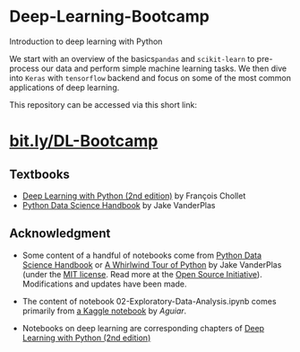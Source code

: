 # Deep-Learning-Bootcamp
Introduction to deep learning with Python

We start with an overview of the basics`pandas` and `scikit-learn` to pre-process our data and perform simple machine learning tasks. We then dive into `Keras` with `tensorflow` backend and focus on some of the most common applications of deep learning.

This repository can be accessed via this short link:


# [bit.ly/DL-Bootcamp](https://bit.ly/DL-Bootcamp)

## Textbooks
* [Deep Learning with Python (2nd edition)](https://www.manning.com/books/deep-learning-with-python-second-edition) by François Chollet
* [Python Data Science Handbook](http://shop.oreilly.com/product/0636920034919.do) by Jake VanderPlas

## Acknowledgment

* Some content of a handful of notebooks come from [Python Data Science Handbook](http://shop.oreilly.com/product/0636920034919.do) or [A Whirlwind Tour of Python](http://www.oreilly.com/programming/free/a-whirlwind-tour-of-python.csp) by Jake VanderPlas (under the [MIT license](LICENSE-CODE). Read more at the [Open Source Initiative](https://opensource.org/licenses/MIT)). Modifications and updates have been made.

* The content of notebook 02-Exploratory-Data-Analysis.ipynb comes primarily from [a Kaggle notebook](https://www.kaggle.com/jsaguiar/exploratory-analysis-with-seaborn) by *Aguiar*.

* Notebooks on deep learning are corresponding chapters of [Deep Learning with Python (2nd edition)](https://www.manning.com/books/deep-learning-with-python-second-edition)
